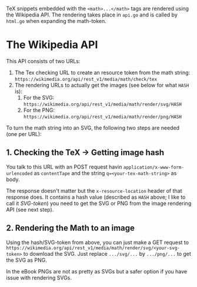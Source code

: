 TeX snippets embedded with the `<math>...</math>` tags are rendered using the Wikipedia API.
The rendering takes place in `api.go` and is called by `html.go` when expanding the math-token.

# The Wikipedia API

This API consists of two URLs:

1. The Tex checking URL to create an resource token from the math string: `https://wikimedia.org/api/rest_v1/media/math/check/tex`
2. The rendering URLs to actually get the images (see below for what `HASH` is):
   1. For the SVG: `https://wikimedia.org/api/rest_v1/media/math/render/svg/HASH`
   1. For the PNG: `https://wikimedia.org/api/rest_v1/media/math/render/png/HASH`

To turn the math string into an SVG, the following two steps are needed (one per URL):

## 1. Checking the TeX → Getting image hash

You talk to this URL with an POST request havin `application/x-www-form-urlencoded` as `contentTape` and the string `q=<your-tex-math-string>` as body.

The response doesn't matter but the `x-resource-location` header of that response does.
It contains a hash value (described as `HASH` above; I like to call it *SVG-token*) you need to get the SVG or PNG from the image rendering API (see next step).

## 2. Rendering the Math to an image

Using the hash/SVG-token from above, you can just make a GET request to `https://wikimedia.org/api/rest_v1/media/math/render/svg/<your-svg-token>` to download the SVG.
Just replace `.../svg/...` by `.../png/...` to get the SVG as PNG.

In the eBook PNGs are not as pretty as SVGs but a safer option if you have issue with rendering SVGs.
